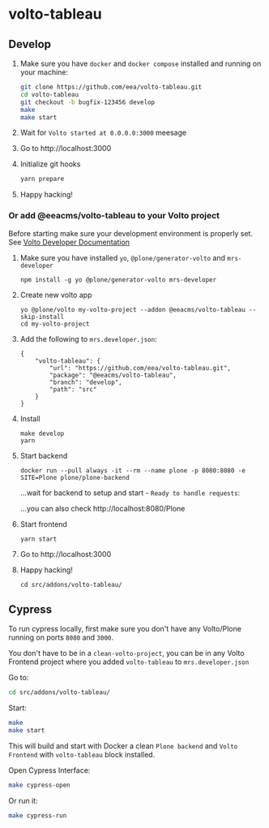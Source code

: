 # volto-tableau

## Develop

1. Make sure you have `docker` and `docker compose` installed and running on your machine:

    ```Bash
    git clone https://github.com/eea/volto-tableau.git
    cd volto-tableau
    git checkout -b bugfix-123456 develop
    make
    make start
    ```

1. Wait for `Volto started at 0.0.0.0:3000` meesage

1. Go to http://localhost:3000

1. Initialize git hooks

    ```Bash
    yarn prepare
    ```

1. Happy hacking!

### Or add @eeacms/volto-tableau to your Volto project

Before starting make sure your development environment is properly set. See [Volto Developer Documentation](https://docs.voltocms.com/getting-started/install/)

1.  Make sure you have installed `yo`, `@plone/generator-volto` and `mrs-developer`

        npm install -g yo @plone/generator-volto mrs-developer

1.  Create new volto app

        yo @plone/volto my-volto-project --addon @eeacms/volto-tableau --skip-install
        cd my-volto-project

1.  Add the following to `mrs.developer.json`:

        {
            "volto-tableau": {
                "url": "https://github.com/eea/volto-tableau.git",
                "package": "@eeacms/volto-tableau",
                "branch": "develop",
                "path": "src"
            }
        }

1.  Install

        make develop
        yarn

1.  Start backend

        docker run --pull always -it --rm --name plone -p 8080:8080 -e SITE=Plone plone/plone-backend

    ...wait for backend to setup and start - `Ready to handle requests`:

    ...you can also check http://localhost:8080/Plone

1.  Start frontend

        yarn start

1.  Go to http://localhost:3000

1.  Happy hacking!

        cd src/addons/volto-tableau/

## Cypress

To run cypress locally, first make sure you don't have any Volto/Plone running on ports `8080` and `3000`.

You don't have to be in a `clean-volto-project`, you can be in any Volto Frontend
project where you added `volto-tableau` to `mrs.developer.json`

Go to:

  ```BASH
  cd src/addons/volto-tableau/
  ```

Start:

  ```Bash
  make
  make start
  ```

This will build and start with Docker a clean `Plone backend` and `Volto Frontend` with `volto-tableau` block installed.

Open Cypress Interface:

  ```Bash
  make cypress-open
  ```

Or run it:

  ```Bash
  make cypress-run
  ```

